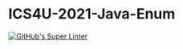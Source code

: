 # ICS4U-2021-Java-Enum
[![GitHub's Super Linter](https://github.com/patrick-gemmell/ICS4U-2021-Java-Enum/workflows/GitHub's%20Super%20Linter/badge.svg)](https://github.com/patrick-gemmell/ICS4U-2021-Java-Enum/actions)
